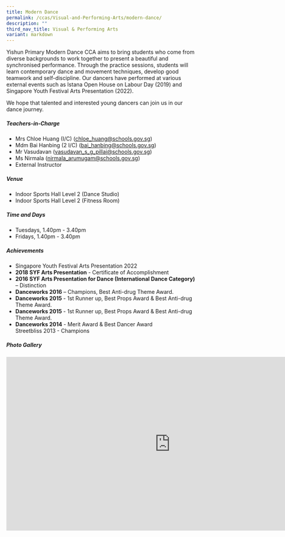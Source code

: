 ```yaml
---
title: Modern Dance
permalink: /ccas/Visual-and-Performing-Arts/modern-dance/
description: ""
third_nav_title: Visual & Performing Arts
variant: markdown
---
```

Yishun Primary Modern Dance CCA aims to bring students who come from diverse backgrounds to work together to present a beautiful and synchronised performance. Through the practice sessions, students will learn contemporary dance and movement techniques, develop good teamwork and self-discipline. 
Our dancers have performed at various external events such as Istana Open House on Labour Day (2019) and Singapore Youth Festival Arts Presentation (2022).

We hope that talented and interested young dancers can join us in our dance journey.

##### **Teachers-in-Charge**
* Mrs Chloe Huang (I/C) (chloe_huang@schools.gov.sg)
* Mdm Bai Hanbing (2 I/C) (bai_hanbing@schools.gov.sg)
* Mr Vasudavan (vasudavan_s_g_pillai@schools.gov.sg)
* Ms Nirmala (nirmala_arumugam@schools.gov.sg)
* External Instructor

##### **Venue**
* Indoor Sports Hall Level 2 (Dance Studio)
* Indoor Sports Hall Level 2 (Fitness Room)

##### **Time and Days**
* Tuesdays, 1.40pm - 3.40pm
* Fridays, 1.40pm - 3.40pm

##### **Achievements**
* Singapore Youth Festival Arts Presentation 2022
* **2018 SYF Arts Presentation** - Certificate of Accomplishment
* **2016 SYF Arts Presentation for Dance (International Dance Category)** – Distinction
* **Danceworks 2016** – Champions, Best Anti-drug Theme Award.
* **Danceworks 2015** -&nbsp;1st Runner up,&nbsp;Best Props Award &amp;&nbsp;Best Anti-drug Theme Award.
* **Danceworks 2015** -&nbsp;1st Runner up,&nbsp;Best Props Award &amp;&nbsp;Best Anti-drug Theme Award.
* **Danceworks 2014** - Merit Award &amp;&nbsp;Best Dancer Award   
Streetbliss 2013 - Champions

##### **Photo Gallery**

<iframe src="https://docs.google.com/presentation/d/e/2PACX-1vS9KMoZJhQxE2TlzwYLtHMFWf-7-Repy1ADKVbJSJueG85E65hm39_Ff1Wu-oWtwsFH6-7cmUa-mzJ5/embed?start=true&amp;loop=true&amp;delayms=5000" frameborder="0" width="860" height="455" allowfullscreen="true"></iframe>